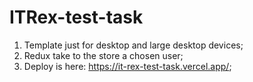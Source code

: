 # ITRex-test-task

1) Template just for desktop and large desktop devices;
2) Redux take to the store a chosen user;
3) Deploy is here: https://it-rex-test-task.vercel.app/;
